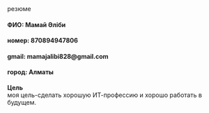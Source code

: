 <html>
  <body>
  <head>резюме</head>
<h4>ФИО: Мамай Әліби</h4>
<h4>номер: 870894947806</h4>
<h4>gmail: mamajalibi828@gmail.com</h4>
<h4>город: Алматы</h4>
<p><b>Цель</b><br>моя цель-сделать хорошую ИТ-профессию и хорошо работать в будущем.</p>


</body>
</html>

